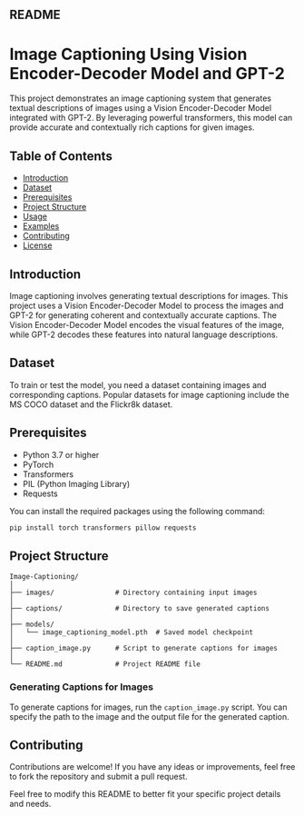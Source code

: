 ## README

# Image Captioning Using Vision Encoder-Decoder Model and GPT-2

This project demonstrates an image captioning system that generates textual descriptions of images using a Vision Encoder-Decoder Model integrated with GPT-2. By leveraging powerful transformers, this model can provide accurate and contextually rich captions for given images.

## Table of Contents

- [Introduction](#introduction)
- [Dataset](#dataset)
- [Prerequisites](#prerequisites)
- [Project Structure](#project-structure)
- [Usage](#usage)
- [Examples](#examples)
- [Contributing](#contributing)
- [License](#license)

## Introduction

Image captioning involves generating textual descriptions for images. This project uses a Vision Encoder-Decoder Model to process the images and GPT-2 for generating coherent and contextually accurate captions. The Vision Encoder-Decoder Model encodes the visual features of the image, while GPT-2 decodes these features into natural language descriptions.

## Dataset

To train or test the model, you need a dataset containing images and corresponding captions. Popular datasets for image captioning include the MS COCO dataset and the Flickr8k dataset.

## Prerequisites

- Python 3.7 or higher
- PyTorch
- Transformers
- PIL (Python Imaging Library)
- Requests

You can install the required packages using the following command:

```bash
pip install torch transformers pillow requests
```

## Project Structure

```
Image-Captioning/
│
├── images/               # Directory containing input images
│
├── captions/             # Directory to save generated captions
│
├── models/
│   └── image_captioning_model.pth  # Saved model checkpoint
│
├── caption_image.py      # Script to generate captions for images
│
└── README.md             # Project README file
```

### Generating Captions for Images

To generate captions for images, run the `caption_image.py` script. You can specify the path to the image and the output file for the generated caption.



## Contributing

Contributions are welcome! If you have any ideas or improvements, feel free to fork the repository and submit a pull request.

Feel free to modify this README to better fit your specific project details and needs.
